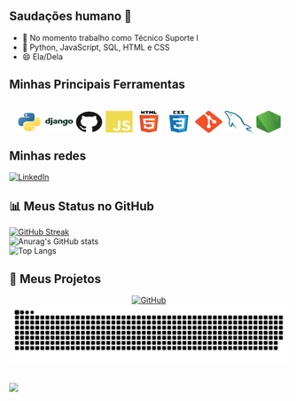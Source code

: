 ## Saudações humano 🖖

- 🔭 No momento trabalho como Técnico Suporte I
- 🌱 Python, JavaScript, SQL, HTML e CSS  
- 😄 Ela/Dela

## Minhas Principais Ferramentas
<div align="center" style="display: inline_block"><br>
  <img align="center" height="40" width="50" src="https://raw.githubusercontent.com/devicons/devicon/master/icons/python/python-original.svg">
  <img align="center" height="40" width="50" src="https://github.com/devicons/devicon/blob/master/icons/django/django-plain-wordmark.svg">
  <img align="center" height="40" width="50" src="https://github.com/devicons/devicon/blob/master/icons/github/github-original.svg">
  <img align="center" height="40" width="50" src="https://github.com/devicons/devicon/blob/master/icons/javascript/javascript-plain.svg">
  <img align="center" height="40" width="50" src="https://github.com/devicons/devicon/blob/master/icons/html5/html5-original-wordmark.svg">
  <img align="center" height="40" width="50" src="https://github.com/devicons/devicon/blob/master/icons/css3/css3-original-wordmark.svg">
  <img align="center" height="40" width="50" src="https://github.com/devicons/devicon/blob/master/icons/git/git-original.svg">
  <img align="center" height="40" width="50" src="https://github.com/devicons/devicon/blob/master/icons/mysql/mysql-original.svg">
  <img align="center" height="40" width="50" src="https://github.com/devicons/devicon/blob/master/icons/nodejs/nodejs-original.svg">
</div>

## Minhas redes
<div>
<a href="https://www.linkedin.com/in/%C3%A9rica-santos-bbba3b248/" target="_blank"><img src="https://img.shields.io/badge/-LinkedIn-%230077B5?style=for-the-badge&logo=linkedin&logoColor=white" alt="LinkedIn"></a> 
</div>

## 📊 Meus Status no GitHub

[![GitHub Streak](https://github-readme-streak-stats-six-ruddy.vercel.app?user=kecasan&theme=dracula&locale=pt_BR&date_format=j%20M%5B%20Y%5D)](https://git.io/streak-stats)<br>
![Anurag's GitHub stats](https://github-readme-stats.vercel.app/api?username=kecasan&show_icons=true&theme=dracula)<br>
![Top Langs](https://github-readme-stats.vercel.app/api/top-langs/?username=kecasan&langs_count=8&layout=compact&hide_progress=true&theme=dracula)


## 🚀 Meus Projetos

<div style="text-align: center;" align="center">
  <a href="https://github.com/kecasan/Tudo" target="_blank">
    <img src="https://img.shields.io/badge/-GitHub-%23181717?style=for-the-badge&logo=github&logoColor=white" alt="GitHub">
  </a>
</div>

<picture align="center">
  <source media="(prefers-color-scheme: dark)" srcset="https://raw.githubusercontent.com/mari4souza/mari4souza/output/github-contribution-grid-snake-dark.svg">
  <source media="(prefers-color-scheme: light)" srcset="https://raw.githubusercontent.com/mari4souza/mari4souza/output/github-contribution-grid-snake-dark.svg">
  <img align="center" alt="github contribution grid snake animation" src="https://raw.githubusercontent.com/mari4souza/mari4souza/output/github-contribution-grid-snake.svg">
</picture><br><br>

![](https://visitcount.itsvg.in/api?id=kecasan&icon=0&color=0)
